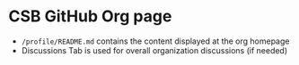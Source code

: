 # CSB GitHub Org page

- `/profile/README.md` contains the content displayed at the org homepage
- Discussions Tab is used for overall organization discussions (if needed)
